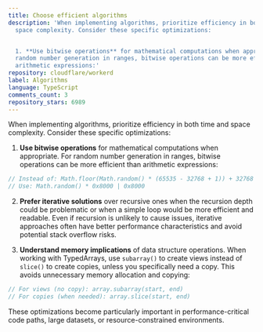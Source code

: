 ```yaml
---
title: Choose efficient algorithms
description: 'When implementing algorithms, prioritize efficiency in both time and
  space complexity. Consider these specific optimizations:


  1. **Use bitwise operations** for mathematical computations when appropriate. For
  random number generation in ranges, bitwise operations can be more efficient than
  arithmetic expressions:'
repository: cloudflare/workerd
label: Algorithms
language: TypeScript
comments_count: 3
repository_stars: 6989
---
```


When implementing algorithms, prioritize efficiency in both time and space complexity. Consider these specific optimizations:

1. **Use bitwise operations** for mathematical computations when appropriate. For random number generation in ranges, bitwise operations can be more efficient than arithmetic expressions:
```javascript
// Instead of: Math.floor(Math.random() * (65535 - 32768 + 1)) + 32768
// Use: Math.random() * 0x8000 | 0x8000
```

2. **Prefer iterative solutions** over recursive ones when the recursion depth could be problematic or when a simple loop would be more efficient and readable. Even if recursion is unlikely to cause issues, iterative approaches often have better performance characteristics and avoid potential stack overflow risks.

3. **Understand memory implications** of data structure operations. When working with TypedArrays, use `subarray()` to create views instead of `slice()` to create copies, unless you specifically need a copy. This avoids unnecessary memory allocation and copying:
```javascript
// For views (no copy): array.subarray(start, end)
// For copies (when needed): array.slice(start, end)
```

These optimizations become particularly important in performance-critical code paths, large datasets, or resource-constrained environments.